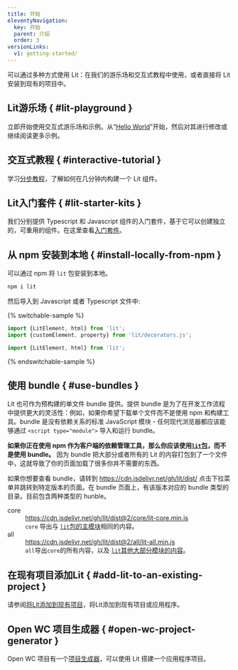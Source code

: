 ```yaml
---
title: 开始
eleventyNavigation:
  key: 开始
  parent: 介绍
  order: 3
versionLinks:
  v1: getting-started/
---
```


可以通过多种方式使用 Lit：在我们的游乐场和交互式教程中使用，或者直接将 Lit 安装到现有的项目中。

## Lit游乐场 { #lit-playground }

立即开始使用交互式游乐场和示例。从“[Hello World]({{baseurl}}/playground)”开始，然后对其进行修改或继续阅读更多示例。

## 交互式教程 { #interactive-tutorial }

学习[分步教程]({{baseurl}}/tutorials/)，了解如何在几分钟内构建一个 Lit 组件。

## Lit入门套件 { #lit-starter-kits }

我们分别提供 Typescript 和 Javascript 组件的入门套件，基于它可以创建独立的，可重用的组件。在这里查看[入门套件]({{baseurl}}/docs/tools/starter-kits/)。

## 从 npm 安装到本地 { #install-locally-from-npm }

可以通过 npm 将 `lit` 包安装到本地。

```sh
npm i lit
```

然后导入到 Javascript 或者 Typescript 文件中:

{% switchable-sample %}

```ts
import {LitElement, html} from 'lit';
import {customElement, property} from 'lit/decorators.js';
```

```js
import {LitElement, html} from 'lit';
```

{% endswitchable-sample %}

## 使用 bundle { #use-bundles }

Lit 也可作为预构建的单文件 bundle 提供。提供 bundle 是为了在开发工作流程中提供更大的灵活性：例如，如果你希望下载单个文件而不是使用 npm 和构建工具。bundle 是没有依赖关系的标准 JavaScript 模块 - 任何现代浏览器都应该能够通过 `<script type="module">` 导入和运行 bundle。

<div class="alert alert-warning">

**如果你正在使用 npm 作为客户端的依赖管理工具，那么你应该使用[`lit`包](#install-locally-from-npm)，而不是使用 bundle。** 因为 bundle 把大部分或者所有的 Lit 的内容打包到了一个文件中，这就导致了你的页面加载了很多你并不需要的东西。

</div>

如果你想要查看 bundle，请转到 <https://cdn.jsdelivr.net/gh/lit/dist/> 点击下拉菜单并跳转到特定版本的页面。在 bundle 页面上，有该版本对应的 bundle 类型的目录。目前包含两种类型的 hunble。

<dl class="params">
  <dt class="paramName">core</dt>
  <dd class="paramDetails">
    <a href="https://cdn.jsdelivr.net/gh/lit/dist@2/core/lit-core.min.js">
      https://cdn.jsdelivr.net/gh/lit/dist@2/core/lit-core.min.js
    </a>
    <br>
    <code>core</code> 导出与
    <a href="https://github.com/lit/lit/blob/main/packages/lit/src/index.ts">
    <code>lit</code>包的主模块</a>相同的内容。
  </dd>

  <dt class="paramName">all</dt>
  <dd class="paramDetails">
    <a href="https://cdn.jsdelivr.net/gh/lit/dist@2/all/lit-all.min.js">
      https://cdn.jsdelivr.net/gh/lit/dist@2/all/lit-all.min.js
    </a>
    <br>
    <code>all</code>导出<code>core</code>的所有内容，以及
    <a href="https://github.com/lit/lit/blob/main/packages/lit/src/index.all.ts">
    <code>lit</code>其他大部分模块的内容</a>。
  </dd>
  </dd>
</dl>

## 在现有项目添加Lit { #add-lit-to-an-existing-project }

请参阅[将Lit添加到现有项目]({{baseurl}}/docs/tools/adding-lit)，将Lit添加到现有项目或应用程序。

## Open WC 项目生成器 { #open-wc-project-generator }

Open WC 项目有一个[项目生成器](https://open-wc.org/docs/development/generator/)，可以使用 Lit 搭建一个应用程序项目。
